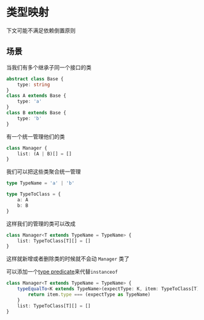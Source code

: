 # 类型映射

下文可能不满足依赖倒置原则

## 场景

当我们有多个继承子同一个接口的类

```ts
abstract class Base {
	type: string
}
class A extends Base {
	type: 'a'
}
class B extends Base {
	type: 'b'
}
```

有一个统一管理他们的类

```ts
class Manager {
	list: (A | B)[] = []
}
```

我们可以把这些类聚合统一管理

```ts
type TypeName = 'a' | 'b'

type TypeToClass = {
	a: A
	b: B
}
```

这样我们的管理的类可以改成

```ts
class Manager<T extends TypeName = TypeName> {
	list: TypeToClass[T][] = []
}
```

这样就新增或者删除类的时候就不会动 `Manager` 类了

可以添加一个[type predicate](https://www.typescriptlang.org/docs/handbook/2/narrowing.html#using-type-predicates)来代替`instanceof`

```ts
class Manager<T extends TypeName = TypeName> {
	typeEqualTo<K extends TypeName>(expectType: K, item: TypeToClass[T]): item is TypeToClass[K] {
		return item.type === (expectType as TypeName)
	}
	list: TypeToClass[T][] = []
}
```
